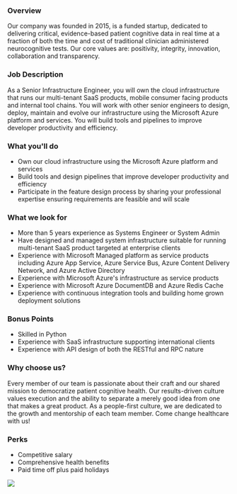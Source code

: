 


### Overview
Our company was founded in 2015, is a funded startup, dedicated to delivering critical, evidence-based patient cognitive data in real time at a fraction of both the time and cost of traditional clinician administered neurocognitive tests. Our core values are: positivity, integrity, innovation, collaboration and transparency.

### Job Description
As a Senior Infrastructure Engineer, you will own the cloud infrastructure that runs our multi-tenant SaaS products, mobile consumer facing products and internal tool chains. You will work with other senior engineers to design, deploy, maintain and evolve our infrastructure using the Microsoft Azure platform and services. You will build tools and pipelines to improve developer productivity and efficiency.

### What you'll do
+ Own our cloud infrastructure using the Microsoft Azure platform and services
+ Build tools and design pipelines that improve developer productivity and efficiency
+ Participate in the feature design process by sharing your professional expertise ensuring requirements are feasible and will scale

### What we look for
+ More than 5 years experience as Systems Engineer or System Admin
+ Have designed and managed system infrastructure suitable for running multi-tenant SaaS product targeted at enterprise clients
+ Experience with Microsoft Managed platform as service products including Azure App Service, Azure Service Bus, Azure Content Delivery Network, and Azure Active Directory
+ Experience with Microsoft Azure's infrastructure as service products
+ Experience with Microsoft Azure DocumentDB and Azure Redis Cache
+ Experience with continuous integration tools and building home grown deployment solutions

### Bonus Points
+ Skilled in Python
+ Experience with SaaS infrastructure supporting international clients 
+ Experience with API design of both the RESTful and RPC nature

### Why choose us?
Every member of our team is passionate about their craft and our shared mission to democratize patient cognitive health. Our results-driven culture values execution and the ability to separate a merely good idea from one that makes a great product. As a people-first culture, we are dedicated to the growth and mentorship of each team member. Come change healthcare with us!

### Perks
+ Competitive salary
+ Comprehensive health benefits
+ Paid time off plus paid holidays


[<img src='https://dabuttonfactory.com/button.png?t=Apply&f=Calibri-Bold&ts=24&tc=fff&tshs=1&tshc=000&hp=20&vp=8&c=5&bgt=gradient&bgc=3d85c6&ebgc=073763'>](https://letsrockit.co/users/auth/github?job_id=u2f2b25pea-infrastructure-engineer-senior)

